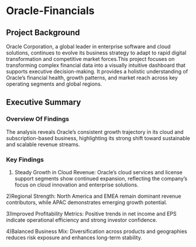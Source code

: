 # Oracle-Financials

## Project Background
Oracle Corporation, a global leader in enterprise software and cloud solutions, continues to evolve its business strategy to adapt to rapid digital transformation and competitive market forces.This project focuses on transforming complex financial data into a visually intuitive dashboard that supports executive decision-making. It provides a holistic understanding of Oracle’s financial health, growth patterns, and market reach across key operating segments and global regions.

## Executive Summary 

### Overview Of Findings 
The analysis reveals Oracle’s consistent growth trajectory in its cloud and subscription-based business, highlighting its strong shift toward sustainable and scalable revenue streams.

### Key Findings 
1) Steady Growth in Cloud Revenue: Oracle’s cloud services and license support segments show continued expansion, reflecting the company’s focus on cloud innovation and enterprise solutions.
   
2)Regional Strength: North America and EMEA remain dominant revenue contributors, while APAC demonstrates emerging growth potential.

3)Improved Profitability Metrics: Positive trends in net income and EPS indicate operational efficiency and strong investor confidence.

4)Balanced Business Mix: Diversification across products and geographies reduces risk exposure and enhances long-term stability.
